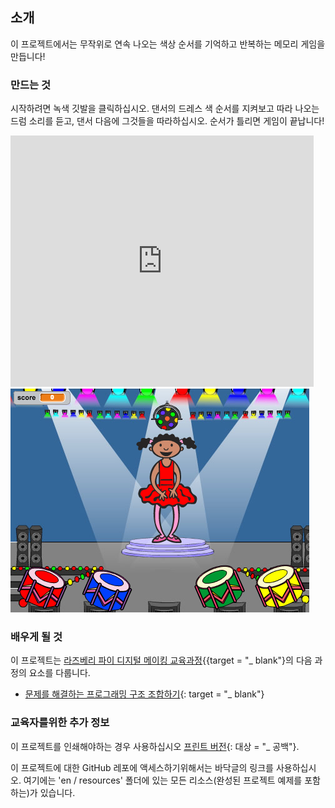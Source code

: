 ## 소개

이 프로젝트에서는 무작위로 연속 나오는 색상 순서를 기억하고 반복하는 메모리 게임을 만듭니다!

### 만드는 것

시작하려면 녹색 깃발을 클릭하십시오. 댄서의 드레스 색 순서를 지켜보고 따라 나오는 드럼 소리를 듣고, 댄서 다음에 그것들을 따라하십시오. 순서가 틀리면 게임이 끝납니다!

<div class="scratch-preview">
  <iframe allowtransparency="true" width="485" height="402" src="https://scratch.mit.edu/projects/embed/34874510/?autostart=false" frameborder="0"></iframe>
  <img src="images/colour-final.png">
</div>

### 배우게 될 것

이 프로젝트는 [라즈베리 파이 디지털 메이킹 교육과정](http://rpf.io/curriculum){{target = "_ blank"}의 다음 과정의 요소를 다룹니다.

+ [문제를 해결하는 프로그래밍 구조 조합하기](https://www.raspberrypi.org/curriculum/programming/builder){: target = "_ blank"}

### 교육자를위한 추가 정보

이 프로젝트를 인쇄해야하는 경우 사용하십시오 [프린트 버전](https://projects.raspberrypi.org/en/projects/memory/print){: 대상 = "_ 공백"}.

이 프로젝트에 대한 GitHub 레포에 액세스하기위해서는 바닥글의 링크를 사용하십시오. 여기에는 'en / resources' 폴더에 있는 모든 리소스(완성된 프로젝트 예제를 포함하는)가 있습니다.